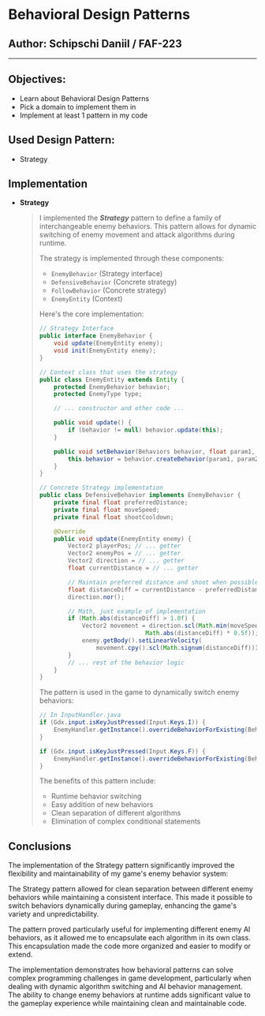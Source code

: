 # Behavioral Design Patterns


## Author: Schipschi Daniil / FAF-223

----

## Objectives:

* Learn about Behavioral Design Patterns
* Pick a domain to implement them in
* Implement at least 1 pattern in my code


## Used Design Pattern:

* Strategy


## Implementation

* **Strategy**
  > I implemented the ___Strategy___ pattern to define a family of interchangeable enemy behaviors. This pattern allows for dynamic switching of enemy movement and attack algorithms during runtime.
  >
  > The strategy is implemented through these components:
  >
  > - `EnemyBehavior` (Strategy interface)
  > - `DefensiveBehavior` (Concrete strategy)
  > - `FollowBehavior` (Concrete strategy)
  > - `EnemyEntity` (Context)
  >
  > Here's the core implementation:
  > ```java
  > // Strategy Interface
  > public interface EnemyBehavior {
  >     void update(EnemyEntity enemy);
  >     void init(EnemyEntity enemy);
  > }
  > 
  > // Context class that uses the strategy
  > public class EnemyEntity extends Entity {
  >     protected EnemyBehavior behavior;
  >     protected EnemyType type;
  >
  >     // ... constructor and other code ...
  > 
  >     public void update() {
  >         if (behavior != null) behavior.update(this);
  >     }
  > 
  >     public void setBehavior(Behaviors behavior, float param1, float param2, float param3) {
  >         this.behavior = behavior.createBehavior(param1, param2, param3);
  >     }
  > }
  > 
  > // Concrete Strategy implementation
  > public class DefensiveBehavior implements EnemyBehavior {
  >     private final float preferredDistance;
  >     private final float moveSpeed;
  >     private final float shootCooldown;
  > 
  >     @Override
  >     public void update(EnemyEntity enemy) {
  >         Vector2 playerPos; // ... getter
  >         Vector2 enemyPos = // ... getter
  >         Vector2 direction = // ... getter
  >         float currentDistance = // ... getter
  > 
  >         // Maintain preferred distance and shoot when possible
  >         float distanceDiff = currentDistance - preferredDistance;
  >         direction.nor();
  > 
  >         // Math, just example of implementation
  >         if (Math.abs(distanceDiff) > 1.0f) {
  >             Vector2 movement = direction.scl(Math.min(moveSpeed, 
  >                               Math.abs(distanceDiff) * 0.5f));
  >             enemy.getBody().setLinearVelocity(
  >                 movement.cpy().scl(Math.signum(distanceDiff)));
  >         }
  >         // ... rest of the behavior logic
  >     }
  > }
  > ```
  >
  > The pattern is used in the game to dynamically switch enemy behaviors:
  > ```java
  > // In InputHandler.java
  > if (Gdx.input.isKeyJustPressed(Input.Keys.I)) {
  >     EnemyHandler.getInstance().overrideBehaviorForExisting(Behaviors.DEFENSIVE);
  > }
  > 
  > if (Gdx.input.isKeyJustPressed(Input.Keys.F)) {
  >     EnemyHandler.getInstance().overrideBehaviorForExisting(Behaviors.FOLLOW);
  > }
  > ```
  >
  > The benefits of this pattern include:
  > - Runtime behavior switching
  > - Easy addition of new behaviors
  > - Clean separation of different algorithms
  > - Elimination of complex conditional statements


## Conclusions

The implementation of the Strategy pattern significantly improved the flexibility and maintainability of my game's enemy behavior system:

The Strategy pattern allowed for clean separation between different enemy behaviors while maintaining a consistent interface. This made it possible to switch behaviors dynamically during gameplay, enhancing the game's variety and unpredictability.

The pattern proved particularly useful for implementing different enemy AI behaviors, as it allowed me to encapsulate each algorithm in its own class. This encapsulation made the code more organized and easier to modify or extend.

The implementation demonstrates how behavioral patterns can solve complex programming challenges in game development, particularly when dealing with dynamic algorithm switching and AI behavior management. The ability to change enemy behaviors at runtime adds significant value to the gameplay experience while maintaining clean and maintainable code.
